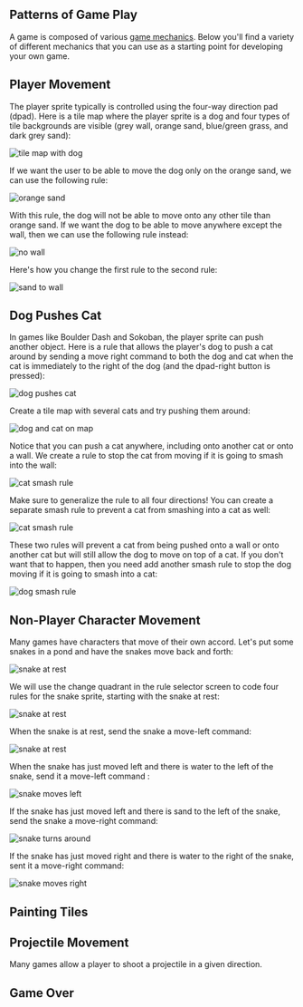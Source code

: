 ## Patterns of Game Play

A game is composed of various [game mechanics](mechanics). Below you'll find
a variety of different mechanics that you can use as a starting point for 
developing your own game.

## Player Movement

The player sprite typically is controlled using the four-way direction pad (dpad).
Here is a tile map where the player sprite is a dog and four types of tile
backgrounds are visible (grey wall, orange sand, blue/green grass, and dark grey sand):

![tile map with dog](pics/dogMap.JPG)

If we want the user to be able to move the dog only on the orange sand, we can use the following rule:

![orange sand](pics/dogMove.JPG)

With this rule, the dog will not be able to move onto any other tile than orange sand.  If we want the dog to be able to move anywhere except the wall, then we can use the following rule instead:

![no wall](pics/dogMoveNoWall.JPG)

Here's how you change the first rule to the second rule:

![sand to wall](pics/dogSandToWall.gif)

## Dog Pushes Cat

In games like Boulder Dash and Sokoban, the player sprite can push another object. Here is a rule that allows the player's dog to push a cat around by sending a move right command to both the dog and cat when the cat is immediately to the right of the dog (and the dpad-right button is pressed):

![dog pushes cat](pics/dogPushCatRule.JPG)

Create a tile map with several cats and try pushing them around:

![dog and cat on map](pics/dogMovingCats.gif)

Notice that you can push a cat anywhere, including onto another cat or onto a wall.  We create a rule to stop the cat from moving if it is going to smash into the wall:

![cat smash rule](pics/catSmashRule.JPG)

Make sure to generalize the rule to all four directions! You can create a separate smash rule to prevent a cat from smashing into a cat as well:

![cat smash rule](pics/catSmashRule2.JPG)

 These two rules will prevent a cat from being pushed onto a wall or onto another cat but will still allow the dog to move on top of a cat.  If you don't want that to happen, then you need add another smash rule to stop the dog moving if it is going to smash into a cat:

![dog smash rule](pics/dogSmashCat.JPG)

## Non-Player Character Movement

Many games have characters that move of their own accord. Let's put some snakes in a pond and have the snakes move back and forth: 

![snake at rest](pics/snakesSwimming.gif)

We will use the change quadrant in the rule selector screen to code four rules for the snake sprite, starting with the snake at rest:

![snake at rest](pics/snakeChangeRule.gif)

When the snake is at rest, send the snake a move-left command:

![snake at rest](pics/snakeRestLeft.JPG)

When the snake has just moved left and there is water to the left of the snake, send it a move-left command :

![snake moves left](pics/snakeLeftLeft.JPG)

If the snake has just moved left and there is sand to the left of the snake, send the snake a move-right command:

![snake turns around](pics/snakeLeftRight.JPG)

If the snake has just moved right and there is water to the right of the snake, sent it a move-right command:

![snake moves right](pics/snakeRightRight.JPG)

## Painting Tiles


## Projectile Movement

Many games allow a player to shoot a projectile in a given direction.

## Game Over

